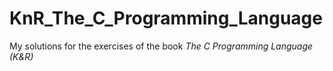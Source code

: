 # KnR_The_C_Programming_Language

My solutions for the exercises of the book *The C Programming Language (K&amp;R)*
